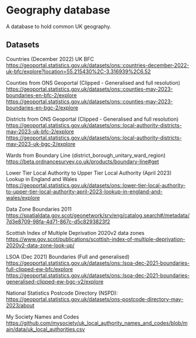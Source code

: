 # Geography database

A database to hold common UK geography.

## Datasets

Countries (December 2022) UK BFC
https://geoportal.statistics.gov.uk/datasets/ons::countries-december-2022-uk-bfc/explore?location=55.215430%2C-3.316939%2C6.52


Counties from ONS Geoportal (Clipped - Generalised and full resolution)
https://geoportal.statistics.gov.uk/datasets/ons::counties-may-2023-boundaries-en-bfc-2/explore
https://geoportal.statistics.gov.uk/datasets/ons::counties-may-2023-boundaries-en-bgc-2/explore


Districts from ONS Geoportal (Clipped - Generalised and full resolution)
https://geoportal.statistics.gov.uk/datasets/ons::local-authority-districts-may-2023-uk-bfc-2/explore
https://geoportal.statistics.gov.uk/datasets/ons::local-authority-districts-may-2023-uk-bgc-2/explore


Wards from Boundary Line (district_borough_unitary_ward_region)
https://beta.ordnancesurvey.co.uk/products/boundary-line#get


Lower Tier Local Authority to Upper Tier Local Authority (April 2023) Lookup in England and Wales
https://geoportal.statistics.gov.uk/datasets/ons::lower-tier-local-authority-to-upper-tier-local-authority-april-2023-lookup-in-england-and-wales/explore


Data Zone Boundaries 2011
https://spatialdata.gov.scot/geonetwork/srv/eng/catalog.search#/metadata/7d3e8709-98fa-4d71-867c-d5c8293823f2


Scottish Index of Multiple Deprivation 2020v2 data zones
https://www.gov.scot/publications/scottish-index-of-multiple-deprivation-2020v2-data-zone-look-up/


LSOA (Dec 2021) Boundaries (Full and generalised)
https://geoportal.statistics.gov.uk/datasets/ons::lsoa-dec-2021-boundaries-full-clipped-ew-bfc/explore
https://geoportal.statistics.gov.uk/datasets/ons::lsoa-dec-2021-boundaries-generalised-clipped-ew-bgc-v2/explore


National Statistics Postcode Directory (NSPD):
https://geoportal.statistics.gov.uk/datasets/ons-postcode-directory-may-2023/about


My Society Names and Codes
https://github.com/mysociety/uk_local_authority_names_and_codes/blob/main/data/uk_local_authorities.csv
